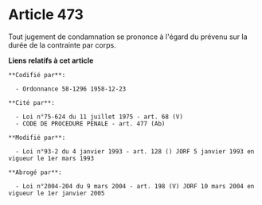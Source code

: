 # Article 473

Tout jugement de condamnation se prononce à l'égard du prévenu sur la durée de la contrainte par corps.

**Liens relatifs à cet article**

	**Codifié par**:

	  - Ordonnance 58-1296 1958-12-23

	**Cité par**:

	  - Loi n°75-624 du 11 juillet 1975 - art. 68 (V)
	  - CODE DE PROCEDURE PENALE - art. 477 (Ab)

	**Modifié par**:

	  - Loi n°93-2 du 4 janvier 1993 - art. 128 () JORF 5 janvier 1993 en vigueur le 1er mars 1993

	**Abrogé par**:

	  - Loi n°2004-204 du 9 mars 2004 - art. 198 (V) JORF 10 mars 2004 en vigueur le 1er janvier 2005
